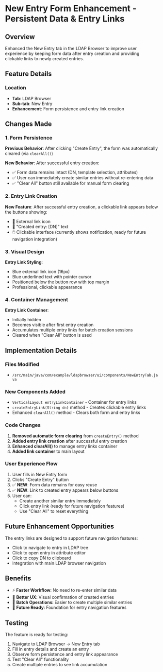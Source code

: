 # New Entry Form Enhancement - Persistent Data & Entry Links

## Overview
Enhanced the New Entry tab in the LDAP Browser to improve user experience by keeping form data after entry creation and providing clickable links to newly created entries.

## Feature Details

### Location
- **Tab**: LDAP Browser  
- **Sub-tab**: New Entry
- **Enhancement**: Form persistence and entry link creation

## Changes Made

### 1. Form Persistence
**Previous Behavior**: After clicking "Create Entry", the form was automatically cleared (via `clearAll()`)

**New Behavior**: After successful entry creation:
- ✅ Form data remains intact (DN, template selection, attributes)
- ✅ User can immediately create similar entries without re-entering data
- ✅ "Clear All" button still available for manual form clearing

### 2. Entry Link Creation  
**New Feature**: After successful entry creation, a clickable link appears below the buttons showing:
- 📎 External link icon
- 📄 "Created entry: [DN]" text
- 🖱️ Clickable interface (currently shows notification, ready for future navigation integration)

### 3. Visual Design
**Entry Link Styling**:
- Blue external link icon (16px)
- Blue underlined text with pointer cursor
- Positioned below the button row with top margin
- Professional, clickable appearance

### 4. Container Management
**Entry Link Container**:
- Initially hidden
- Becomes visible after first entry creation
- Accumulates multiple entry links for batch creation sessions
- Cleared when "Clear All" button is used

## Implementation Details

### Files Modified
- `/src/main/java/com/example/ldapbrowser/ui/components/NewEntryTab.java`

### New Components Added
- `VerticalLayout entryLinkContainer` - Container for entry links
- `createEntryLink(String dn)` method - Creates clickable entry links
- Enhanced `clearAll()` method - Clears both form and entry links

### Code Changes
1. **Removed automatic form clearing** from `createEntry()` method
2. **Added entry link creation** after successful entry creation
3. **Enhanced clearAll()** to manage entry links container
4. **Added link container** to main layout

### User Experience Flow
1. User fills in New Entry form
2. Clicks "Create Entry" button
3. ✅ **NEW**: Form data remains for easy reuse
4. ✅ **NEW**: Link to created entry appears below buttons
5. User can:
   - Create another similar entry immediately
   - Click entry link (ready for future navigation features)
   - Use "Clear All" to reset everything

## Future Enhancement Opportunities
The entry links are designed to support future navigation features:
- Click to navigate to entry in LDAP tree
- Click to open entry in attribute editor
- Click to copy DN to clipboard
- Integration with main LDAP browser navigation

## Benefits
- ⚡ **Faster Workflow**: No need to re-enter similar data
- 📝 **Better UX**: Visual confirmation of created entries
- 🔄 **Batch Operations**: Easier to create multiple similar entries
- 🎯 **Future Ready**: Foundation for entry navigation features

## Testing
The feature is ready for testing:
1. Navigate to LDAP Browser → New Entry tab
2. Fill in entry details and create an entry
3. Observe form persistence and entry link appearance
4. Test "Clear All" functionality
5. Create multiple entries to see link accumulation
